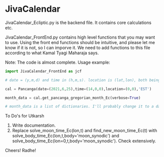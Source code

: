 # JivaCalendar

JivaCalendar_Ecliptic.py is the backend file. It contains core calculations etc.

JivaCalendar_FrontEnd.py contains high level functions that you may want to use. Using the front end functions should be intuitive, 
and please let me know if it is not, so I can imporve it. We need to add functions to this file according to what Kamal Tyagi Maharaja says.

Note: The code is almost complete. Usage example:

```python
import JivaCalendar_FrontEnd as jcf

# date = (y,m,d) and time in (h,m,s). location is (lat,lon), both being in degrees. North is positive and East is positive.

cal = Pancanga(date=(2021,6,25),time=(14,0,0),location=(0,0),'EST')

month_data = cal.get_pancanga_gregorian_month_Ec(verbose=True)

# month_data is a list of dictionaries. I'll probably change it to a dataframe later.
```
 




To Do's for Utkarsh

1. Write documentation.
2. Replace solve_moon_time_Ec(lon,t) and find_new_moon_time_Ec(t) with solve_body_time_Ec(lon,t,body='moon_synodic') and solve_body_time_Ec(lon=0,t,body='moon_synodic'). Check extensively.

Cheers! Radhe!
